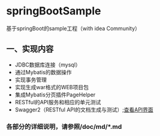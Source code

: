 # springBootSample
基于springBoot的sample工程（with idea Community）

## 一、实现内容
- JDBC数据库连接（mysql）
- 通过Mybatis的数据操作
- 实现事务管理
- 实现生成war格式的WEB项目包
- 集成Mybatis分页插件PageHelper
- RESTful的API服务和相应的单元测试
- Swagger2（RESTful API的文档生成与测试）;[查看API界面](http://localhost:8080/springBootSample/swagger-ui.html)
### 各部分的详细说明，请参照/doc/md/*.md
